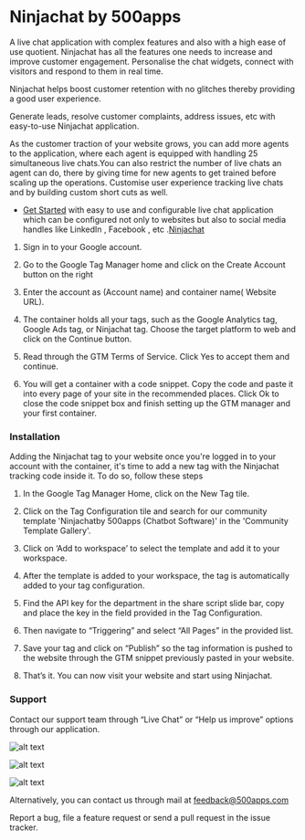 # Ninjachat by 500apps 

A live chat application with complex features and also with a high ease of use quotient. Ninjachat has all the features one needs to increase and improve customer engagement. Personalise the chat widgets, connect with visitors and respond to them in real time. 

Ninjachat helps boost customer retention with no glitches thereby providing a good user experience. 

Generate leads, resolve customer complaints, address issues, etc with easy-to-use Ninjachat application. 

As the customer traction of your website grows, you can add more agents to the application, where each agent is equipped with handling 25 simultaneous live chats.You can also restrict the number of live chats an agent can do, there by giving time for new agents to get trained before scaling up the operations. Customise user experience tracking live chats and by building custom short cuts as well.

- [Get Started](https://infinity.500apps.com/ninjachat) with easy to use and configurable live chat application which can be configured not only to websites but also to social media handles like LinkedIn , Facebook , etc .[Ninjachat](https://ninjachat.com)

1. Sign in to your Google account.

2. Go to the Google Tag Manager home and click on the Create Account button on the right

3. Enter the account as (Account name) and container name( Website URL).

4. The container holds all your tags, such as the Google Analytics tag, Google Ads tag, or Ninjachat tag. Choose the target platform to web and click on the Continue button.

5. Read through the GTM Terms of Service. Click Yes to accept them and continue.

6. You will get a container with a code snippet. Copy the code and paste it into every page of your site in the recommended places. Click Ok to close the code snippet box and finish setting up the GTM manager and your first container.

### Installation 
Adding the Ninjachat tag to your website once you're logged in to your account with the container, it's time to add a new tag with the Ninjachat tracking code inside it. To do so, follow these steps


1. In the Google Tag Manager Home, click on the New Tag tile.

2. Click on the Tag Configuration tile and search for our community template 'Ninjachatby 500apps (Chatbot Software)' in the 'Community Template Gallery'.

3. Click on ‘Add to workspace’ to select the template and add it to your workspace.

4. After the template is added to your workspace, the tag is automatically added to your tag configuration.

5. Find the API key for the department in the share script slide bar, copy and place the key in the field provided in the Tag Configuration.

6. Then navigate to “Triggering” and select “All Pages” in the provided list.

7. Save your tag and click on “Publish” so the tag information is pushed to the website through the GTM snippet previously pasted in your website.

8. That’s it. You can now visit your website and start using Ninjachat.

### Support

Contact our support team through “Live Chat” or “Help us improve” options through our application.

![alt text](https://infinity.500apps.com/img/ninjachat/gtm-image-1.png)

![alt text](https://infinity.500apps.com/img/ninjachat/gtm-image-2.png)

![alt text](https://infinity.500apps.com/img/ninjachat/gtm-image-3.png)

Alternatively, you can contact us through mail at feedback@500apps.com 

Report a bug, file a feature request or send a pull request in the issue tracker.